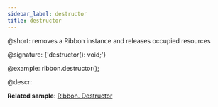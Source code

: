 ```yaml
---
sidebar_label: destructor
title: destructor
---          
```


@short: removes a Ribbon instance and releases occupied resources

@signature: {'destructor(): void;'}

@example:
ribbon.destructor();


@descr:

**Related sample**: [Ribbon. Destructor](https://snippet.dhtmlx.com/h9m26vy5)

